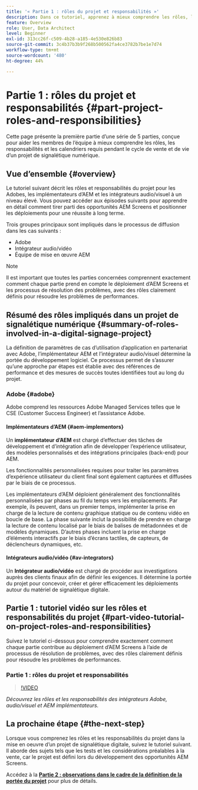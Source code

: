 ```yaml
---
title: '« Partie 1 : rôles du projet et responsabilités »'
description: Dans ce tutoriel, apprenez à mieux comprendre les rôles, les responsabilités et les calendriers requis pendant les cycles de vente et de vie du projet pour un projet de signalétique digitale.
feature: Overview
role: User, Data Architect
level: Beginner
exl-id: 313cc26f-c509-4b28-a185-4e530e826b83
source-git-commit: 3c4b37b3b9f268b500562fa4ce3782b7be1e7d74
workflow-type: tm+mt
source-wordcount: '480'
ht-degree: 44%

---
```


# Partie 1 : rôles du projet et responsabilités {#part-project-roles-and-responsibilities}

Cette page présente la première partie d’une série de 5 parties, conçue pour aider les membres de l’équipe à mieux comprendre les rôles, les responsabilités et les calendriers requis pendant le cycle de vente et de vie d’un projet de signalétique numérique.

## Vue d’ensemble {#overview}

Le tutoriel suivant décrit les rôles et responsabilités du projet pour les Adobes, les implémentateurs d’AEM et les intégrateurs audio/visuel à un niveau élevé. Vous pouvez accéder aux épisodes suivants pour apprendre en détail comment tirer parti des opportunités AEM Screens et positionner les déploiements pour une réussite à long terme.

Trois groupes principaux sont impliqués dans le processus de diffusion dans les cas suivants :

* Adobe
* Intégrateur audio/vidéo
* Équipe de mise en œuvre AEM

>[!NOTE]
>
>Il est important que toutes les parties concernées comprennent exactement comment chaque partie prend en compte le déploiement d’AEM Screens et les processus de résolution des problèmes, avec des rôles clairement définis pour résoudre les problèmes de performances.

## Résumé des rôles impliqués dans un projet de signalétique numérique {#summary-of-roles-involved-in-a-digital-signage-project}

La définition de paramètres de cas d’utilisation d’application en partenariat avec Adobe, l’implémentateur AEM et l’intégrateur audio/visuel détermine la portée du développement logiciel. Ce processus permet de s’assurer qu’une approche par étapes est établie avec des références de performance et des mesures de succès toutes identifiées tout au long du projet.

### Adobe {#adobe}

Adobe comprend les ressources Adobe Managed Services telles que le CSE (Customer Success Engineer) et l’assistance Adobe.

#### Implémentateurs d’AEM {#aem-implementors}

Un **implémentateur d’AEM** est chargé d’effectuer des tâches de développement et d’intégration afin de développer l’expérience utilisateur, des modèles personnalisés et des intégrations principales (back-end) pour AEM.

Les fonctionnalités personnalisées requises pour traiter les paramètres d’expérience utilisateur du client final sont également capturées et diffusées par le biais de ce processus.

Les implémentateurs d’AEM déploient généralement des fonctionnalités personnalisées par phases au fil du temps vers les emplacements. Par exemple, ils peuvent, dans un premier temps, implémenter la prise en charge de la lecture de contenu graphique statique ou de contenu vidéo en boucle de base. La phase suivante inclut la possibilité de prendre en charge la lecture de contenu localisé par le biais de balises de métadonnées et de modèles dynamiques. D’autres phases incluent la prise en charge d’éléments interactifs par le biais d’écrans tactiles, de capteurs, de déclencheurs dynamiques, etc.

#### Intégrateurs audio/vidéo {#av-integrators}

Un **Intégrateur audio/vidéo** est chargé de procéder aux investigations auprès des clients finaux afin de définir les exigences. Il détermine la portée du projet pour concevoir, créer et gérer efficacement les déploiements autour du matériel de signalétique digitale.

## Partie 1 : tutoriel vidéo sur les rôles et responsabilités du projet {#part-video-tutorial-on-project-roles-and-responsibilities}

Suivez le tutoriel ci-dessous pour comprendre exactement comment chaque partie contribue au déploiement d’AEM Screens à l’aide de processus de résolution de problèmes, avec des rôles clairement définis pour résoudre les problèmes de performances.

### Partie 1 : rôles du projet et responsabilités

>[!VIDEO](https://video.tv.adobe.com/v/28375)

*Découvrez les rôles et les responsabilités des intégrateurs Adobe, audio/visuel et AEM implémentateurs.*

## La prochaine étape {#the-next-step}

Lorsque vous comprenez les rôles et les responsabilités du projet dans la mise en oeuvre d’un projet de signalétique digitale, suivez le tutoriel suivant. Il aborde des sujets tels que les tests et les considérations préalables à la vente, car le projet est défini lors du développement des opportunités AEM Screens.

Accédez à la **[Partie 2 : observations dans le cadre de la définition de la portée du projet](project-considerations.md)** pour plus de détails.
